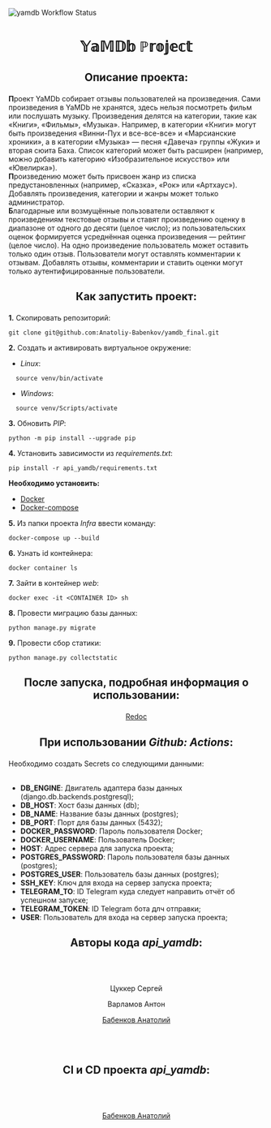 ![yamdb Workflow Status](https://github.com/Anatoliy-Babenkov/yamdb_final/actions/workflows/yamdb_workflow.yml/badge.svg)

<h1><p align="center"> 𝕐𝕒𝕄𝔻𝕓 ℙ𝕣𝕠𝕛𝕖𝕔𝕥 </p></h1>

<h2><p align="center"> Описание проекта: </p></h2>

<b>П</b>роект YaMDb собирает отзывы пользователей на произведения. Сами произведения в YaMDb не хранятся, здесь нельзя посмотреть фильм или послушать музыку.
Произведения делятся на категории, такие как «Книги», «Фильмы», «Музыка». Например, в категории «Книги» могут быть произведения «Винни-Пух и все-все-все» и «Марсианские хроники», а в категории «Музыка» — песня «Давеча» группы «Жуки» и вторая сюита Баха. Список категорий может быть расширен (например, можно добавить категорию «Изобразительное искусство» или «Ювелирка»).
<br>
<b>П</b>роизведению может быть присвоен жанр из списка предустановленных (например, «Сказка», «Рок» или «Артхаус»). Добавлять произведения, категории и жанры может 
только администратор.
<br>
<b>Б</b>лагодарные или возмущённые пользователи оставляют к произведениям текстовые отзывы и ставят произведению оценку в диапазоне от одного до десяти (целое число); из пользовательских оценок формируется усреднённая оценка произведения — рейтинг (целое число). На одно произведение пользователь может оставить только один отзыв.
Пользователи могут оставлять комментарии к отзывам. Добавлять отзывы, комментарии и ставить оценки могут только аутентифицированные пользователи.
<h2><p align="center"></p></h2>

<h2><p align="center">Как запустить проект:</p></h2>

<b>1.</b> Скопировать репозиторий:
```
git clone git@github.com:Anatoliy-Babenkov/yamdb_final.git
```
<b>2.</b> Cоздать и активировать виртуальное окружение:
* <i>Linux</i>:
```
  source venv/bin/activate
```
* <i>Windows</i>:
```
  source venv/Scripts/activate
```
<b>3.</b> Обновить <i>PIP</i>:
```
python -m pip install --upgrade pip
```
<b>4.</b> Установить зависимости из <i>requirements.txt</i>:
```
pip install -r api_yamdb/requirements.txt
```
<b>Необходимо установить:</b>
* <a href=https://www.docker.com/get-started>Docker</a>
* <a href=https://docs.docker.com/compose/install/>Docker-compose</a>

<b>5.</b> Из папки проекта <i>Infra</i> ввести команду:
```
docker-compose up --build
```
<b>6.</b> Узнать id контейнера:
```
docker container ls
```
<b>7.</b> Зайти в контейнер <i>web</i>:
```
docker exec -it <CONTAINER ID> sh
```
<b>8.</b> Провести миграцию базы данных:
```
python manage.py migrate
```
<b>9.</b> Провести сбор статики:
```
python manage.py collectstatic
```
<h2><p align="center"></p></h2>

<h2><p align="center">После запуска, подробная информация о использовании:</p></h2>
<p align="center"><a href=http://0.0.0.0/redoc/>Redoc</a></p>
<h2><p align="center"></p></h2>

<h2><p align="center">При использовании <i>Github: Actions</i>:</p></h2>
Необходимо создать Secrets со следующими данными:

<br>
<br>

* <b>DB_ENGINE</b>: Двигатель адаптера базы данных (django.db.backends.postgresql);
* <b>DB_HOST</b>: Хост базы данных (db);
* <b>DB_NAME</b>: Название базы данных (postgres);
* <b>DB_PORT</b>: Порт для базы данных (5432);
* <b>DOCKER_PASSWORD</b>: Пароль пользователя Docker;
* <b>DOCKER_USERNAME</b>: Пользователь Docker;
* <b>HOST</b>: Адрес сервера для запуска проекта;
* <b>POSTGRES_PASSWORD</b>: Пароль пользователя базы данных (postgres);
* <b>POSTGRES_USER</b>: Пользователь базы данных (postgres);
* <b>SSH_KEY</b>: Ключ для входа на сервер запуска проекта;
* <b>TELEGRAM_TO</b>: ID Telegram куда следует направить отчёт об успешном запуске;
* <b>TELEGRAM_TOKEN</b>: ID Telegram бота длч отправки;
* <b>USER</b>: Пользователь для входа на сервер запуска проекта;

<h2><p align="center"></p></h2>

<h2><p align="center">Авторы кода <i>api_yamdb</i>:</p></h2>

<br>
<br>

<p align="center">Цуккер Сергей</p>  
<p align="center">Варламов Антон</p>  
<p align="center"><a href=https://github.com/Anatoliy-Babenkov>Бабенков Анатолий</a></p>
<br>
<br>

<h2><p align="center"></p></h2>

<h2><p align="center">CI и CD проекта <i>api_yamdb</i>:</p></h2>

<br>
<br>

<p align="center"><a href=https://github.com/Anatoliy-Babenkov>Бабенков Анатолий</a></p>
